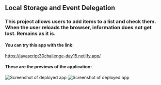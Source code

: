 ## Local Storage and Event Delegation
### This project allows users to add items to a list and check them. When the user reloads the browser, information does not get lost. Remains as it is. 

#### You can try this app with the link:
https://javascript30challenge-day15.netlify.app/

#### These are the previews of the application:
![Screenshot of deployed app](img/preview1.png)
![Screenshot of deployed app](img/preview2.png)


